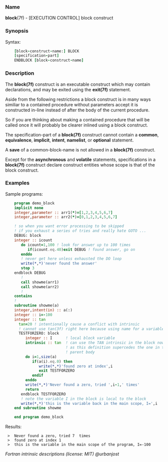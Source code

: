### **Name**

**block**(7f) - \[EXECUTION CONTROL\] block construct

### **Synopsis**
Syntax:
```fortran
    [block-construct-name:] BLOCK
    [specification-part]
    ENDBLOCK [block-construct-name]
```
### **Description**

The **block(7f)** construct is an executable construct which may contain
declarations, and may be exited using the **exit(7f)** statement.

Aside from the following restrictions a block construct is in many
ways similiar to a contained procedure without parameters accept it is
constructed in-line instead of after the body of the current procedure.

So if you are thinking about making a contained procedure that will be
called once it will probably be clearer inlined using a block construct.

The specification-part of a **block(7f)** construct cannot contain a
**common**, **equivalence**, **implicit**, **intent**, **namelist**,
or **optional** statement.

A **save** of a common-block-name is not allowed in a **block(7f)**
construct.

Except for the **asynchronous** and **volatile** statements,
specifications in a **block(7f)** construct declare construct entities
whose scope is that of the block construct.

### **Examples**

Sample programs:

```fortran
    program demo_block
    implicit none
    integer,parameter :: arr1(*)=[1,2,3,4,5,6,7]
    integer,parameter :: arr2(*)=[0,1,2,3,4,5,6,7]

    ! so when you want error processing to be skipped
    ! if you exhaust a series of tries and really hate GOTO ...
    DEBUG: block
    integer :: icount
       do icount=1,100 ! look for answer up to 100 times
          if(icount.eq.40)exit DEBUG ! found answer, go on
       enddo
       ! never get here unless exhausted the DO loop
       write(*,*)'never found the answer'
       stop 3
    endblock DEBUG
       !
       call showme(arr1)
       call showme(arr2)
       !
    contains
    !
    subroutine showme(a)
    integer,intent(in) :: a(:)
    integer :: i=-100
    integer :: tan
      tan=20 ! intentionally cause a conflict with intrinsic
      ! cannot use tan(3f) right here because using name for a variable
      TESTFORZERO: block
         integer :: I      ! local block variable
         intrinsic :: tan  ! can use the TAN intrinsic in the block now
                           ! as this definition supercedes the one in the
                           ! parent body
         do i=1,size(a)
            if(a(i).eq.0) then
               write(*,*)'found zero at index',i
               exit TESTFORZERO
            endif
         enddo
         write(*,*)'Never found a zero, tried ',i-1,' times'
         return
       endblock TESTFORZERO
       ! note the variable I in the block is local to the block
       write(*,*)'this is the variable back in the main scope, I=',i
    end subroutine showme

    end program demo_block
```
Results:
```text
 >  Never found a zero, tried 7  times
 >  found zero at index 1
 >  this is the variable in the main scope of the program, I=-100
```
 _Fortran intrinsic descriptions (license: MIT) \@urbanjost_

